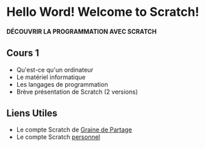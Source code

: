 # Hello Word! Welcome to Scratch!
#### DÉCOUVRIR LA PROGRAMMATION AVEC SCRATCH

## Cours 1
- Qu'est-ce qu'un ordinateur
- Le matériel informatique
- Les langages de programmation
- Brève présentation de Scratch (2 versions)

## Liens Utiles
- Le compte Scratch de <a href="https://scratch.mit.edu/users/Gdp-Scratch/" target="_blank">Graine de Partage</a>
- Le compte Scratch <a href="https://scratch.mit.edu/users/Gdp-Scratch/" target="_blank">personnel</a>
